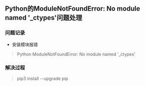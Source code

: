 ## **Python的ModuleNotFoundError: No module named '_ctypes'问题处理**

### 问题记录

- 安装模块报错

> Python ModuleNotFoundError: No module named '_ctypes'

### 解决过程

> pip3 install --upgrade pip